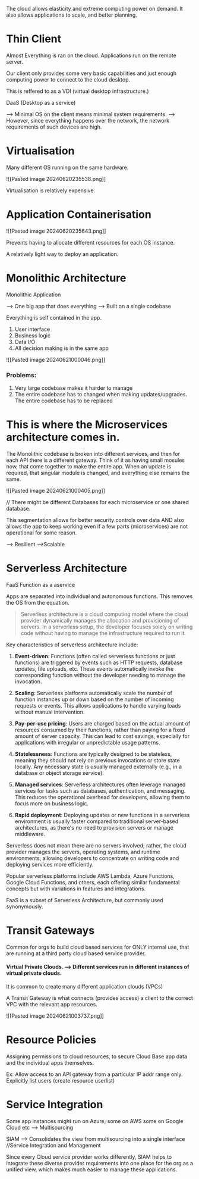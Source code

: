 
The cloud allows elasticity and extreme computing power on demand. It also allows applications to scale, and better planning.


# Thin Client

Almost Everything is ran on the cloud. Applications run on the remote server.

Our client only provides some very basic capabilities and just enough computing power to connect to the cloud desktop. 

This is reffered to as a VDI (virtual desktop infrastructure.)

DaaS (Desktop as a service)

--> Minimal OS on the client means minimal system requirements.
--> However, since everything happens over the network, the network requirements of such devices are high.


# Virtualisation

Many different OS running on the same hardware.

![[Pasted image 20240620235538.png]]

Virtualisation is relatively expensive.

# Application Containerisation

![[Pasted image 20240620235643.png]]

Prevents having to allocate different resources for each OS instance.

A relatively light way to deploy an application.

# Monolithic Architecture

Monolithic Application

--> One big app that does everything
--> Built on a single codebase

Everything is self contained in the app.
1. User interface
2. Business logic
3. Data I/O
4. All decision making is in the same app

 ![[Pasted image 20240621000046.png]]

### Problems:
1. Very large codebase makes it harder to manage
2. The entire codebase has to changed when making updates/upgrades. The entire codebase has to be replaced

# This is where the Microservices architecture comes in.

The Monolithic codebase is broken into different services, and then for each API there is a different gateway. Think of it as having small mosules now, that come together to make the entire app. When an update is required, that singular module is changed, and everything else remains the same.

![[Pasted image 20240621000405.png]]

// There might be different Databases for each microservice or one shared database.

This segmentation allows for better security controls over data AND also allows the app to keep working even if a few parts (microservices) are not operational for some reason.

--> Resilient
-->Scalable


# Serverless Architecture

FaaS 
Function as a aservice

Apps are separated into individual and autonomous functions.
This removes the OS from the equation.

>Serverless architecture is a cloud computing model where the cloud provider dynamically manages the allocation and provisioning of servers. In a serverless setup, the developer focuses solely on writing code without having to manage the infrastructure required to run it.

Key characteristics of serverless architecture include:

1. **Event-driven**: Functions (often called serverless functions or just functions) are triggered by events such as HTTP requests, database updates, file uploads, etc. These events automatically invoke the corresponding function without the developer needing to manage the invocation.
    
2. **Scaling**: Serverless platforms automatically scale the number of function instances up or down based on the number of incoming requests or events. This allows applications to handle varying loads without manual intervention.
    
3. **Pay-per-use pricing**: Users are charged based on the actual amount of resources consumed by their functions, rather than paying for a fixed amount of server capacity. This can lead to cost savings, especially for applications with irregular or unpredictable usage patterns.
    
4. **Statelessness**: Functions are typically designed to be stateless, meaning they should not rely on previous invocations or store state locally. Any necessary state is usually managed externally (e.g., in a database or object storage service).
    
5. **Managed services**: Serverless architectures often leverage managed services for tasks such as databases, authentication, and messaging. This reduces the operational overhead for developers, allowing them to focus more on business logic.
    
6. **Rapid deployment**: Deploying updates or new functions in a serverless environment is usually faster compared to traditional server-based architectures, as there's no need to provision servers or manage middleware.
    

Serverless does not mean there are no servers involved; rather, the cloud provider manages the servers, operating systems, and runtime environments, allowing developers to concentrate on writing code and deploying services more efficiently.

Popular serverless platforms include AWS Lambda, Azure Functions, Google Cloud Functions, and others, each offering similar fundamental concepts but with variations in features and integrations.


FaaS is a subset of Serverless Architecture, but commonly used synonymously.

# Transit Gateways

Common for orgs to build cloud based services for ONLY internal use, that are running at a third party cloud based service provider.


#### Virtual Private Clouds. --> Different services run in different instances of virtual private clouds.

It is common to create many different application clouds (VPCs)

A Transit Gateway is what connects (provides access) a client to the correct VPC with the relevant app resources. 

![[Pasted image 20240621003737.png]]



# Resource Policies

Assigning permissions to cloud resources, to secure Cloud Base app data and the individual apps themselves.

Ex: Allow access to an API gateway from a particular IP addr range only.
Explicitly list users (create resource userlist)

# Service Integration

Some app instances might run on Azure, some on AWS some on Google Cloud etc --> Multisourcing

SIAM --> Consolidates the view from multisourcing into a single interface
//Service Integration and Management

Since every Cloud service provider works differently, SIAM helps to integrate these diverse provider requirements into one place for the org as a unified view, which makes much easier to manage these applications.




